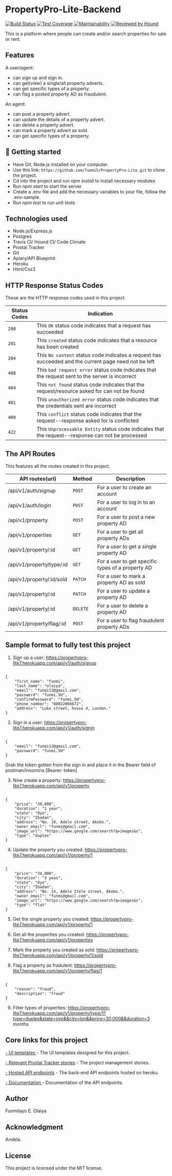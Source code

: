 <h1>PropertyPro-Lite-Backend</h1>

[![Build Status](https://travis-ci.org/funmi5/PropertyPro-Lite-Backend.svg?branch=development)](https://travis-ci.org/funmi5/PropertyPro-Lite-Backend)
[![Test Coverage](https://api.codeclimate.com/v1/badges/f10856c8c46fb234a8cd/test_coverage)](https://codeclimate.com/github/funmi5/PropertyPro-Lite-Backend/test_coverage)
[![Maintainability](https://api.codeclimate.com/v1/badges/f10856c8c46fb234a8cd/maintainability)](https://codeclimate.com/github/funmi5/PropertyPro-Lite-Backend/maintainability)
[![Reviewed by Hound](https://img.shields.io/badge/Reviewed_by-Hound-8E64B0.svg)](https://houndci.com)

This is a platform where people can create and/or search properties for sale or rent.

## Features

A user/agent:
- can sign up and sign in.
- can get(view) a single/all property adverts.
- can get specific types of a property.
- can flag a posted property AD as fraudulent.

An agent:
- can post a property advert.
- can update the details of a property advert. 
- can delete a property advert.
- can mark a property advert as sold.
- can get specific types of a property.

## :rocket: Getting started

- Have Git, Node.js installed on your computer.
- Use this link: ```https://github.com/funmi5/PropertyPro-Lite.git``` to clone the project.
-  Cd into the project and run _npm install_ to install necessary modules
-  Run _npm start_ to start the server
-  Create a .env file and add the necessary variables to your file, follow the .env-sample.
-  Run _npm test_ to run unit tests

## Technologies used

- Node.js/Express.js
- Postgres
- Travis CI/ Hound CI/ Code Climate
- Pivotal Tracker
- Git
- Apiary/API Blueprint
- Heroku
- Html/Css3

## HTTP Response Status Codes

These are the HTTP response codes used in this project.

| Status Codes | Indication                                                                                            |
|   ---        | ---                                                                                                   |
|  `200`       | This `OK` status code indicates that a request has succeeded                                          |
|  `201`       | This `created` status code indicates that a resource has been created                                 |
|  `204`       | This `No content` status code indicates a request has succeeded and the current page need not be left |
|  `400`       | This `bad request error` status code indicates that the request sent to the server is incorrect       |
|  `404`       | This `not found` status code indicates that the request/resource asked for can not be found           |
|  `401`       | This `unauthorized error` status code indicates that the credentials sent are incorrect               |
|  `409`       | This `conflict` status code indicates that the request--response asked for is conflicted              |
|  `422`       | This `Unprocessable Entity` status code indicates that the request--response can not be processed             |

## The API Routes

This features all the routes created in this project.

| API routes(url)                      | Method   | Description                                         |
| ---                                  | ---      | ---                                                 |
| /api/v1/auth/signup                  | `POST`   | For a user to create an account                     |
| /api/v1/auth/login                   | `POST`   | For a user to log in to an account                  |
| /api/v1/property                     | `POST`   | For a user to post a new property AD                |
| /api/v1/properties                   | `GET`    | For a user to get all property ADs                  |
| /api/v1/property/:id                 | `GET`    | For a user to get a single property AD              |
| /api/v1/property/type/:id            | `GET`    | For a user to get specific types of a property AD|
| /api/v1/property/:id/sold            | `PATCH`  | For a user to mark a property AD as sold            |
| /api/v1/property/:id                 | `PATCH`  | For a user to update a property AD                  |
| /api/v1/property/:id                 | `DELETE` | For a user to delete a property AD                  |
| /api/v1/property/flag/:id            | `POST`   | For a user to flag fraudulent property ADs        |

## Sample format to fully test this project

1. Sign up a user: https://propertypro-lite7.herokuapp.com/api/v1/auth/signup

```

{
	"first_name": "funmi",
	"last_name": "olaiya",
	"email": "funmi13@gmail.com",
	"password": "funmi.5H",
	"confirmPassword": "funmi.5H",
	"phone_number": "08022066672",
	"address": "Luke street, house 4, London."	
}

```

2. Sign in a user: https://propertypro-lite7.herokuapp.com/api/v1/auth/signin

```

{
	"email": "funmi13@gmail.com",
	"password": "funmi.5H"
}

```

Grab the token gotten from the sign in and place it in the Bearer field of postman/insomina [Bearer: token]

3. Now create a property: https://propertypro-lite7.herokuapp.com/api/v1/property

```

{
	"price": "30,000",
	"duration": "1 year",
	"state": "Oyo",
	"city": "Ibadan",
	"address": "No. 10, Adele street, Akobo.",
	"owner_email": "funmi@gmail.com",
	"image_url": "https://www.google.com/search?q=images&s",
	"type": "duplex"
}

```

4. Update the property you created: https://propertypro-lite7.herokuapp.com/api/v1/property/1

```

{
	"price": "34,000",
	"duration": "3 yeas",
	"state": "Oyo",
	"city": "Ibadan",
	"address": "No. 14, Adele Itele street, Akobo.",
	"owner_email": "funmi@gmail.com",
	"image_url": "https://www.google.com/search?q=images&s",
	"type": "flat"
}

```

5. Get the single property you created: https://propertypro-lite7.herokuapp.com/api/v1/property/1

6. Get all the properties you created: https://propertypro-lite7.herokuapp.com/api/v1/properties

7. Mark the property you created as sold: https://propertypro-lite7.herokuapp.com/api/v1/property/1/sold

8. Flag a property as fradulent: https://propertypro-lite7.herokuapp.com/api/v1/property/flag/1

```

{
	"reason": "fraud",
	"description": "fraud"
}

```

9. Filter types of properties: https://propertypro-lite7.herokuapp.com/api/v1/property/type/1?type=duplex&state=oyo&&city=lon&&price=30,000&&duration=3 months

## Core links for this project

<a href ="https://funmi5.github.io/PropertyPro-Lite-Backend/UI/"> - UI templates </a> - The UI templates designed for this project.

<a href = "https://pivotaltracker.com/n/projects/2355287"> - Relevant Pivotal Tracker stories</a> - The project management stories.

<a href = "https://propertypro-lite7.herokuapp.com/api/v1"> - Hosted API endpoints</a> - The back-end API endpoints hosted on heroku.

<a href ="https://propertyprolite26.docs.apiary.io/"> - Documentation </a> - Documentation of the API endpoints.

## Author
Funmilayo E. Olaiya

## Acknowledgment
Andela.

## License
This project is licensed under the MIT license.
